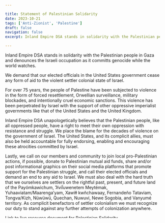 ```yaml
---

title: Statement of Palestinian Solidarity
date: 2023-10-21
tags: ['Anti-Zionist', 'Palestine']
draft: false
navigation: false
excerpt: Inland Empire DSA stands in solidarity with the Palestinian people in Gaza and denounces the Israeli occupation as it committs genocide while the world watches.

---
```


Inland Empire DSA stands in solidarity with the Palestinian people in Gaza and denounces the Israeli occupation as it committs genocide while the world watches.  

We demand that our elected officials in the United States government cease any form of aid to the violent settler colonial state of Israel.  

For over 75 years, the people of Palestine have been subjected to violence in the form of forced resettlement, Orwellian surveillance, military blockades, and intentionally cruel economic sanctions. This violence has been perpetrated by Israel with the support of other oppressive imperialist governments like that of the United States and the United Kingdom.  

Inland Empire DSA unapologetically believes that the Palestinian people, like all oppressed people, have a right to meet their own oppression with resistance and struggle. We place the blame for the decades of violence on the government of Israel. The United States, and its complicit allies, must also be held accountable for fully endorsing, enabling and encouraging these atrocities committed by Israel.  

Lastly, we call on our members and community to join local pro-Palestinian actions, if possible, donate to Palestinian mutual aid funds, share and/or post informational graphics on their social media platforms that promote support for the Palestinian struggle, and call their elected officials and demand an end to any aid to Israel. We must also deal with the hard truth that we ourselves are settlers on the rightful past, present, and future land of the Payómkawichum, Ɂívil̃uwenetem Meytémak, Yuhaaviatam/Maarenga’yam, Xawiƚƚ kwñchawaay, Fernandeño Tataviam, Tongva/Kizh, Nüwüwü, Quechan, Nuwuvi, Newe Sogobia, and Vanyumé territory. As complicit benefactors of settler colonialism we must recognize our duty to stand against any further attempts of colonization anywhere.  

[Link to live resource document for Palestinian Solidarity](https://docs.google.com/document/d/1sKYZWf90M3vzqZEFihbvnY_A4mqZ0VXXKp9kGWqawd8/edit#heading=h.uy7zmdu2pkti).  

**More about IE DSA:** Inland Empire DSA is a political and activist organization, not a party. We welcome people of all backgrounds into our ranks to fight for a better world. We strive for collective liberation and economic participation through shared control of the means and resources of production and are focused on building a base of mass power through electoral activism, political education, awareness-raising, direct action, and mutual aid.  
